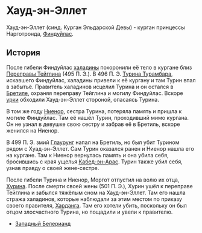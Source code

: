 # Хауд-эн-Эллет

Хауд-эн-Эллет (синд. Курган Эльдарской Девы) - курган принцессы Нарготронда,
[Финдуйлас](Личности/Финдуйлас.md).

## История

После гибели Финдуйлас [халадины](Народы/халадины.md) похоронили её тело в
кургане близ [Переправы Тейглина](Тейглин.md) (495 П. Э.). В 496 П. Э.
[Турина Турамбара](Личности/Турин.md), искавшего Финдуйлас, халадины привели к
её кургану и там Турин впал в забытьё. Правитель халадинов исцелил Турина и он
остался в [Бретиле](Бретиль.md), охраняя переправу Тейглина и могилу Финдуйлас.
Вскоре [урки](Народы/урки.md) обходили Хауд-эн-Эллет стороной, опасаясь Турина.

В том же году [Ниенор](Личности/Ниенор.md), сестра Турина, потеряла память и
пришла к могиле Финдуйлас. Там её нашёл Турин, проходивший мимо кургана. Он не
узнал в девушке свою сестру и забрав её в Бретиль, вскоре женился на Ниенор.

В 499 П. Э. змий [Глаурунг](Личности/Глаурунг.md) напал на Бретиль, но был убит
Турином рядом с Хуад-эн-Эллет. Сам Турин оказался ранен и Ниенор нашла его на
кургане. Там к Ниенор вернулась память и она убила себя, бросившись с края
ущелья [Кабед-эн-Арас](Кабед-эн-Арас.md). Турин также убил себя, узнав правду о
своей жене-сестре.

После гибели Турина и Ниенор, Моргот отпустил на волю их отца,
[Хурина](Личности/Хурин.md). После смерти своей жены (501 П. Э.), Хурин ушёл к
переправе Тейглина и забылся тяжёлым сном на Хауд-эн-Эллет. Там его нашла
стража халадинов, которые наблюдали за этим местом по приказу своего правителя,
[Харданга](Личности/Харданг.md). Там его хотели убить, поскольку он был отцом
злосчастного Турина, но пощадили и увели к правителю.


*   [Западный Белерианд](Западный%20Белерианд.md)
